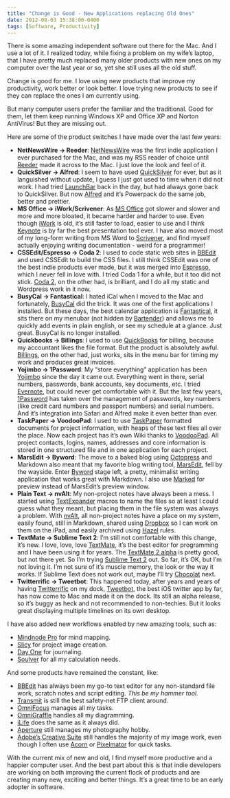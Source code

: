 ```yaml
---
title: "Change is Good - New Applications replacing Old Ones"
date: 2012-08-03 15:38:00-0400
tags: [Software, Productivity]
---
```


There is some amazing independent software out there for the Mac. And I use a lot of it. I realized today, while fixing a problem on my wife’s laptop, that I have pretty much replaced many older products with new ones on my computer over the last year or so, yet she still uses all the old stuff.

Change is good for me. I love using new products that improve my productivity, work better or look better. I love trying new products to see if they can replace the ones I am currently using.

But many computer users prefer the familiar and the traditional. Good for them, let them keep running Windows XP and Office XP and Norton AntiVirus! But they are missing out.

Here are some of the product switches I have made over the last few years:

* **NetNewsWire &rarr; Reeder**: [NetNewsWire](http://netnewswireapp.com) was the first indie application I ever purchased for the Mac, and was my RSS reader of choice until [Reeder](http://reederapp.com) made it across to the Mac. I just love the look and feel of it.
* **QuickSilver &rarr; Alfred**: I seem to have used [QuickSilver](http://qsapp.com) for ever, but as it languished without update, I guess I just got used to time when it did not work. I had tried [LaunchBar](http://www.obdev.at/products/launchbar/index.html) back in the day, but had always gone back to QuickSilver. But now [Alfred](http://www.alfredapp.com) and it’s Powerpack do the same job, better and prettier.
* **MS Office &rarr; iWork/Scrivener**: As [MS Office](http://www.microsoft.com/mac/products) got slower and slower and more and more bloated, it became harder and harder to use. Even though [iWork](http://www.apple.com/iwork/) is old, it’s still faster to load, easier to use and I think [Keynote](http://www.apple.com/iwork/keynote/) is by far the best presentation tool ever. I have also moved most of my long-form writing from MS Word to [Scrivener](http://www.literatureandlatte.com/scrivener.php), and find myself actually enjoying writing documentation - weird for a programmer!
* **CSSEdit/Espresso &rarr; Coda 2**: I used to code static web sites in [BBEdit](http://www.barebones.com/products/bbedit/index.html) and used CSSEdit to build the CSS files. I still think CSSEdit was one of the best indie products ever made, but it was merged into [Espresso](http://macrabbit.com/espresso/), which I never fell in love with. I tried Coda 1 for a while, but it too did not stick. [Coda 2](http://panic.com/coda/), on the other had, is brilliant, and I do all my static and Wordpress work in it now.
* **BusyCal &rarr; Fantastical**: I hated iCal when I moved to the Mac and fortunately, [BusyCal](http://www.busymac.com/busycal/) did the trick. It was one of the first applications I installed. But these days, the best calendar application is [Fantastical](http://flexibits.com/fantastical), it sits there on my menubar (not hidden by [Bartender](http://www.macbartender.com)) and allows me to quickly add events in plain english, or see my schedule at a glance. Just great. BusyCal is no longer installed.
* **Quickbooks &rarr; Billings**: I used to use [QuickBooks](http://quickbooks.intuit.com) for billing, because my accountant likes the file format. But the product is absolutely awful. [Billings](http://www.marketcircle.com/billings/), on the other had, just works, sits in the menu bar for timing my work and produces great invoices.
* **Yojimbo &rarr; 1Password**: My “store everything” application has been [Yojimbo](http://www.barebones.com/products/yojimbo/) since the day it came out. Everything went in there, serial numbers, passwords, bank accounts, key documents, etc. I tried [Evernote](http://evernote.com), but could never get comfortable with it. But the last few years, [1Password](https://agilebits.com/onepassword) has taken over the management of passwords, key numbers (like credit card numbers and passport numbers) and serial numbers. And it’s integration into Safari and Alfred make it even better than ever.
* **TaskPaper &rarr; VoodooPad**: I used to use [TaskPaper](http://www.hogbaysoftware.com/products/taskpaper/) formatted documents for project information, with heaps of these text files all over the place. Now each project has it’s own Wiki thanks to [VoodooPad](http://flyingmeat.com/voodoopad/). All project contacts, logins, names, addresses and core information is stored in one structured file and in one application for each project.
* **MarsEdit &rarr; Byword**: The move to a baked blog using [Octopress](http://octopress.org) and Markdown also meant that my favorite blog writing tool, [MarsEdit](http://www.red-sweater.com/marsedit/), fell by the wayside. Enter [Byword](http://bywordapp.com) stage left, a pretty, minimalist writing application that works great with Markdown. I also use [Marked](http://markedapp.com) for preview instead of MarsEdit’s preview window.
* **Plain Text &rarr; nvAlt**: My non-project notes have always been a mess. I started using [TextExpander](http://smilesoftware.com/TextExpander/) macros to name the files so at least I could guess what they meant, but placing them in the file system was always a problem. With [nvAlt](http://brettterpstra.com/project/nvalt/), all non-project notes have a place on my system, easily found, still in Markdown, shared using [Dropbox](https://www.dropbox.com) so I can work on them on the iPad, and easily archived using [Hazel](http://www.noodlesoft.com/hazel.php) rules.
* **TextMate &rarr; Sublime Text 2**: I’m still not comfortable with this change, it’s new. I love, love, love [TextMate](http://macromates.com), it’s the best editor for programming and I have been using it for years. The [TextMate 2 alpha](http://blog.macromates.com/2011/textmate-2-0-alpha/) is pretty good, but not there yet. So I’m trying [Sublime Text 2](http://www.sublimetext.com) out. So far, it’s OK, but I’m not loving it. I’m not sure of it’s muscle memory, the look or the way it works. If Sublime Text does not work out, maybe I’ll try [Chocolat](http://chocolatapp.com) next.
* **Twitterrific &rarr; Tweetbot**: This happened today, after years and years of having [Twitterrific](http://iconfactory.com/software/twitterrific/) on my dock, [Tweetbot](http://tapbots.com/tweetbot_mac/), the best iOS twitter app by far, has now come to Mac and made it on the dock. Its still an alpha release, so it’s buggy as heck and not recommended to non-techies. But it looks great displaying multiple timelines on its own desktop.

I have also added new workflows enabled by new amazing tools, such as:

* [Mindnode Pro](http://mindnode.com) for mind mapping.
* [Slicy](http://macrabbit.com/slicy/) for project image creation.
* [Day One](http://dayoneapp.com) for journaling.
* [Soulver](http://www.acqualia.com/soulver/) for all my calculation needs.

And some products have remained the constant, like:

* [BBEdit](http://www.barebones.com/products/bbedit/index.html) has always been my go-to text editor for any non-standard file work, scratch notes and script editing. *This be my hammer tool.*
* [Transmit](http://panic.com/transmit/) is still the best safety-net FTP client around.
* [OmniFocus](http://www.omnigroup.com/products/omnifocus/) manages all my tasks.
* [OmniGraffle](http://www.omnigroup.com/products/omnigraffle/) handles all my diagramming.
* [iLife](http://www.apple.com/ilife/) does the same as it always did.
* [Aperture](http://www.apple.com/aperture/) still manages my photography hobby.
* [Adobe’s Creative Suite](http://www.adobe.com/products/creativesuite.html) still handles the majority of my image work, even though I often use [Acorn](http://flyingmeat.com/acorn/) or [Pixelmator](http://www.pixelmator.com) for quick tasks.

With the current mix of new and old, I find myself more productive and a happier computer user. And the best part about this is that indie developers are working on both improving the current flock of products and are creating many new, exciting and better things. It’s a great time to be an early adopter in software.
